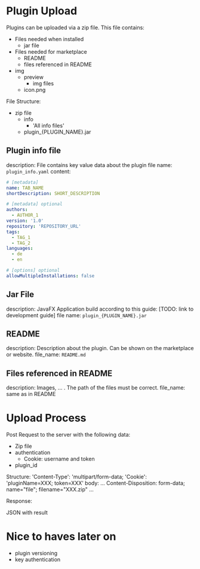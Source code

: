 # Plugin Upload

Plugins can be uploaded via a zip file. This file contains:

- Files needed when installed
    - jar file
- Files needed for marketplace
    - README
    - files referenced in README
- img
    - preview
        - img files
    - icon.png

File Structure:

- zip file
    - info
        - 'All info files'
    - plugin_{PLUGIN_NAME}.jar

## Plugin info file

description: File contains key value data about the plugin
file name: `plugin_info.yaml`
content:

```yaml
# [metadata]
name: TAB_NAME
shortDescription: SHORT_DESCRIPTION

# [metadata] optional
authors:
  - AUTHOR_1
version: '1.0'
repository: 'REPOSITORY_URL'
tags:
  - TAG_1
  - TAG_2
languages:
  - de
  - en

# [options] optional
allowMultipleInstallations: false

```

## Jar File

description: JavaFX Application build according to this guide: [TODO: link to development guide]
file name: `plugin_{PLUGIN_NAME}.jar`

## README

description: Description about the plugin. Can be shown on the marketplace or website.
file_name: `README.md`

## Files referenced in README

description: Images, ... . The path of the files must be correct.
file_name: same as in README


# Upload Process

Post Request to the server with the following data:

- Zip file
- authentication
    - Cookie: username and token
- plugin_id

Structure:
'Content-Type': 'multipart/form-data;
'Cookie': 'pluginName=XXX; token=XXX'
body: 
...
Content-Disposition: form-data; name="file"; filename="XXX.zip"
...

Response:

JSON with result


# Nice to haves later on

- plugin versioning
- key authentication